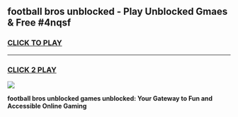 
## football bros unblocked - Play Unblocked Gmaes & Free #4nqsf
<h3>
<a href="https://news.freeplayer.one?title=football_bros_unblocked&ref=24F">CLICK TO PLAY</a></h3>
<hr>

<h3>
<a href="https://news.freeplayer.one?title=football_bros_unblocked&ref=24F">CLICK 2 PLAY</a>
  
</h3>

<a href="https://news.freeplayer.one?title=football_bros_unblocked&ref=24F/"><img src="https://clearcache.store/games.png"></a>


**football bros unblocked games unblocked: Your Gateway to Fun and Accessible Online Gaming**
